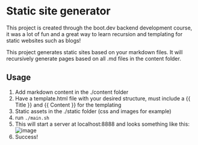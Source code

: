 # Static site generator
This project is created through the boot.dev backend development course, it was a lot of fun and a great way to learn recursion and templating for static websites such as blogs!

This project generates static sites based on your markdown files. It will recursively generate pages based on all .md files in the content folder.

## Usage
1. Add markdown content in the ./content folder
2. Have a template.html file with your desired structure, must include a {{ Title }} and {{ Content }} for the templating
3. Static assets in the ./static folder (css and images for example)
4. run ```./main.sh```
5. This will start a server at localhost:8888 and looks something like this: ![image](https://github.com/Insanityandme/static-site-generator/assets/1380257/799f7793-49b3-4ccd-8f04-b53b150838f2)
6. Success! 
